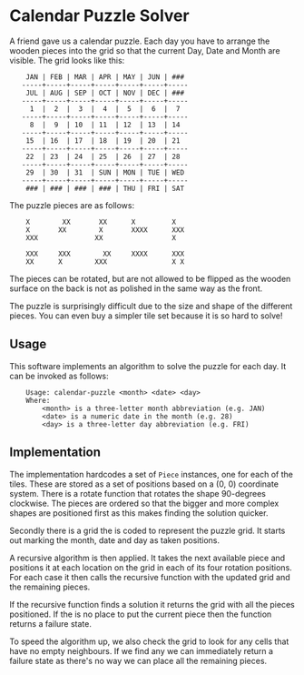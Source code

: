 Calendar Puzzle Solver
======================

A friend gave us a calendar puzzle. Each day you have to arrange the
wooden pieces into the grid so that the current Day, Date and Month
are visible. The grid looks like this:

```
    JAN | FEB | MAR | APR | MAY | JUN | ###
   -----+-----+-----+-----+-----+-----+----- 
    JUL | AUG | SEP | OCT | NOV | DEC | ###
   -----+-----+-----+-----+-----+-----+----- 
     1  |  2  |  3  |  4  |  5  |  6  |  7
   -----+-----+-----+-----+-----+-----+----- 
     8  |  9  | 10  | 11  | 12  | 13  | 14
   -----+-----+-----+-----+-----+-----+----- 
    15  | 16  | 17  | 18  | 19  | 20  | 21
   -----+-----+-----+-----+-----+-----+----- 
    22  | 23  | 24  | 25  | 26  | 27  | 28 
   -----+-----+-----+-----+-----+-----+-----
    29  | 30  | 31  | SUN | MON | TUE | WED
   -----+-----+-----+-----+-----+-----+-----
    ### | ### | ### | ### | THU | FRI | SAT
```

The puzzle pieces are as follows:

```
    X        XX       XX      X         X
    X       XX        X       XXXX      XXX
    XXX              XX                 X
    
    XXX     XXX        XX     XXXX      XXX 
    XX      X        XXX                X X
```

The pieces can be rotated, but are not allowed to be flipped as
the wooden surface on the back is not as polished in the same way
as the front.

The puzzle is surprisingly difficult due to the size and shape
of the different pieces. You can even buy a simpler tile set because
it is so hard to solve!

Usage
-----
This software implements an algorithm to solve the puzzle for
each day. It can be invoked as follows:

```
    Usage: calendar-puzzle <month> <date> <day>
    Where:
        <month> is a three-letter month abbreviation (e.g. JAN)
        <date> is a numeric date in the month (e.g. 28)
        <day> is a three-letter day abbreviation (e.g. FRI)
```

Implementation
--------------
The implementation hardcodes a set of `Piece` instances, one for each
of the tiles. These are stored as a set of positions based on a (0, 0)
coordinate system. There is a rotate function that rotates the shape
90-degrees clockwise. The pieces are ordered so that the bigger
and more complex shapes are positioned first as this makes finding the
solution quicker.

Secondly there is a grid the is coded to represent the puzzle grid.
It starts out marking the month, date and day as taken positions.

A recursive algorithm is then applied. It takes the next available
piece and positions it at each location on the grid in each of its
four rotation positions. For each case it then calls the recursive
function with the updated grid and the remaining pieces.

If the recursive function finds a solution it returns the grid with
all the pieces positioned. If the is no place to put the current piece
then the function returns a failure state.

To speed the algorithm up, we also check the grid to look for any
cells that have no empty neighbours. If we find any we can immediately
return a failure state as there's no way we can place all the remaining
pieces.

